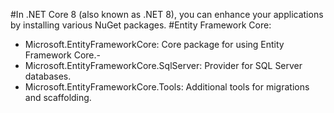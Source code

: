 #In .NET Core 8 (also known as .NET 8), you can enhance your applications by installing various NuGet packages.
#Entity Framework Core:
- Microsoft.EntityFrameworkCore: Core package for using Entity Framework Core.-
- Microsoft.EntityFrameworkCore.SqlServer: Provider for SQL Server databases.
- Microsoft.EntityFrameworkCore.Tools: Additional tools for migrations and scaffolding.

